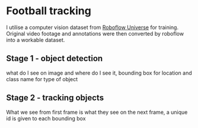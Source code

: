 # Football tracking

I utilise a computer vision dataset from [Roboflow Universe](https://universe.roboflow.com/) for training. Original video footage and annotations were then converted by roboflow into a workable dataset.

## Stage 1 - object detection

what do I see on image and where do I see it, bounding box for location and class name for type of object

## Stage 2 - tracking objects

What we see from first frame is what they see on the next frame, a unique id is given to each bounding box
